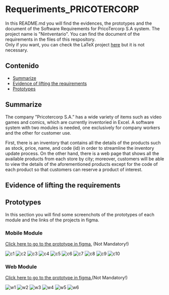 # Requeriments_PRICOTERCORP
In this README.md you will find the evidences, the prototypes and the document of the Software Requirements for PricoTercorp S.A system.
The project name is "Nintventario". You can find the document of the requirements in the files of this respository. \
Only if you want, you can check the LaTeX project [here](https://es.overleaf.com/4254396624vdgszmjpzdtq#e96311) but it is not necessary.



## Contenido
* [Summarize](#summarize)
* [Evidence of lifting the requirements](#evidence-of-lifting-the-requirements)
* [Prototypes](#prototypes)

  

## Summarize
The company ”Pricotercorp S.A.” has a wide variety of items such as video games and
comics, which are currently inventoried in Excel. A software system with two modules
is needed, one exclusively for company workers and the other for customer use.

First, there is an inventory that contains all the details of the products such as stock,
price, name, and code (id) in order to streamline the inventory update process. On the 
other hand, there is a web page that shows all the available products from each store by city;
moreover, customers will be able to view the details of the aforementioned products except 
for the code of each product so that customers can reserve a product of interest.




## Evidence of lifting the requirements





## Prototypes
In this section you will find some screenchots of the prototypes of each module and the links of
the projects in figma.

### Mobile Module
[Click here to go to the prototype in figma.](https://www.figma.com/file/Z7bK7du3JL11GXdjHMKw8e/Aplicaci%C3%B3n-m%C3%B3vil?type=design&mode=design&t=5MIZgLxftGQTU0p4-1) (Not Mandatory!)

![c1](captures-mobile-prototype/c1.PNG)
![c2](captures-mobile-prototype/c2.PNG)
![c3](captures-mobile-prototype/c3.PNG)
![c4](captures-mobile-prototype/c4.PNG)
![c5](captures-mobile-prototype/c5.PNG)
![c6](captures-mobile-prototype/c6.PNG)
![c7](captures-mobile-prototype/c7.PNG)
![c8](captures-mobile-prototype/c8.PNG)
![c9](captures-mobile-prototype/c9.PNG)
![c10](captures-mobile-prototype/c10.PNG)

### Web Module
[Click here to go to the prototype in figma.](https://www.figma.com/file/6VRYsy5zd0mCjp9DBXiWGH/SITIO-WEB?type=design&node-id=0%3A1&mode=design&t=ZdupB0wBs5cKVbPd-1)(Not Mandatory!)

![w1](captures-web-prototype/C1.PNG)
![w2](captures-web-prototype/C2.PNG)
![w3](captures-web-prototype/C3.PNG)
![w4](captures-web-prototype/C4.PNG)
![w5](captures-web-prototype/C5.PNG)
![w6](captures-web-prototype/C6.PNG)

